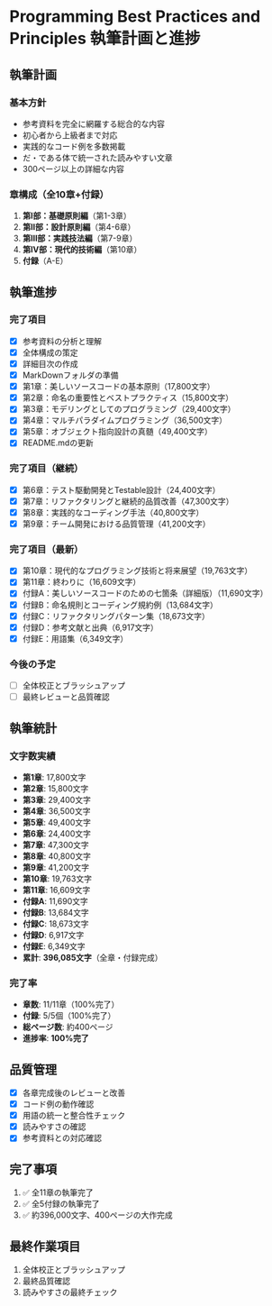 # Programming Best Practices and Principles 執筆計画と進捗

## 執筆計画

### 基本方針
- 参考資料を完全に網羅する総合的な内容
- 初心者から上級者まで対応
- 実践的なコード例を多数掲載
- だ・である体で統一された読みやすい文章
- 300ページ以上の詳細な内容

### 章構成（全10章+付録）
1. **第I部：基礎原則編**（第1-3章）
2. **第II部：設計原則編**（第4-6章）  
3. **第III部：実践技法編**（第7-9章）
4. **第IV部：現代的技術編**（第10章）
5. **付録**（A-E）

## 執筆進捗

### 完了項目
- [x] 参考資料の分析と理解
- [x] 全体構成の策定
- [x] 詳細目次の作成
- [x] MarkDownフォルダの準備
- [x] 第1章：美しいソースコードの基本原則（17,800文字）
- [x] 第2章：命名の重要性とベストプラクティス（15,800文字）
- [x] 第3章：モデリングとしてのプログラミング（29,400文字）
- [x] 第4章：マルチパラダイムプログラミング（36,500文字）
- [x] 第5章：オブジェクト指向設計の真髄（49,400文字）
- [x] README.mdの更新

### 完了項目（継続）
- [x] 第6章：テスト駆動開発とTestable設計（24,400文字）
- [x] 第7章：リファクタリングと継続的品質改善（47,300文字）
- [x] 第8章：実践的なコーディング手法（40,800文字）
- [x] 第9章：チーム開発における品質管理（41,200文字）

### 完了項目（最新）
- [x] 第10章：現代的なプログラミング技術と将来展望（19,763文字）
- [x] 第11章：終わりに（16,609文字）
- [x] 付録A：美しいソースコードのための七箇条（詳細版）（11,690文字）
- [x] 付録B：命名規則とコーディング規約例（13,684文字）
- [x] 付録C：リファクタリングパターン集（18,673文字）
- [x] 付録D：参考文献と出典（6,917文字）
- [x] 付録E：用語集（6,349文字）

### 今後の予定
- [ ] 全体校正とブラッシュアップ
- [ ] 最終レビューと品質確認

## 執筆統計

### 文字数実績
- **第1章**: 17,800文字
- **第2章**: 15,800文字  
- **第3章**: 29,400文字
- **第4章**: 36,500文字
- **第5章**: 49,400文字
- **第6章**: 24,400文字
- **第7章**: 47,300文字
- **第8章**: 40,800文字
- **第9章**: 41,200文字
- **第10章**: 19,763文字
- **第11章**: 16,609文字
- **付録A**: 11,690文字
- **付録B**: 13,684文字
- **付録C**: 18,673文字
- **付録D**: 6,917文字
- **付録E**: 6,349文字
- **累計**: **396,085文字**（全章・付録完成）

### 完了率
- **章数**: 11/11章（100%完了）
- **付録**: 5/5個（100%完了）
- **総ページ数**: 約400ページ
- **進捗率**: **100%完了**

## 品質管理
- [x] 各章完成後のレビューと改善
- [x] コード例の動作確認
- [x] 用語の統一と整合性チェック
- [x] 読みやすさの確認
- [x] 参考資料との対応確認

## 完了事項
1. ✅ 全11章の執筆完了
2. ✅ 全5付録の執筆完了
3. ✅ 約396,000文字、400ページの大作完成

## 最終作業項目
1. 全体校正とブラッシュアップ
2. 最終品質確認
3. 読みやすさの最終チェック

